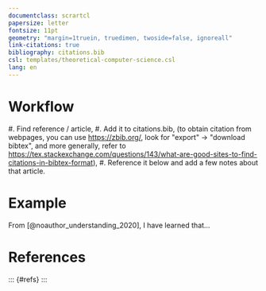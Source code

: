 ```yaml
---
documentclass: scrartcl
papersize: letter
fontsize: 11pt
geometry: "margin=1truein, truedimen, twoside=false, ignoreall"
link-citations: true
bibliography: citations.bib
csl: templates/theoretical-computer-science.csl
lang: en
---
```

<!-- Fill the information below as you see fit, and add it to the header above, between the "---". -->
<!--
author: 
institute: Augusta University
keywords:
- 
- 
title: 'Title'
subtitle: |
    | A subtitle
    | on multiple lines.
-->


<!--
Normally, you can compile this file into a pdf using

pandoc --pdf-engine=xelatex --citeproc -o main.pdf main.md
-->

# Workflow

#. Find reference / article,
#. Add it to citations.bib, (to obtain citation from webpages, you can use <https://zbib.org/>, look for "export" -> "download bibtex", and more generally, refer to <https://tex.stackexchange.com/questions/143/what-are-good-sites-to-find-citations-in-bibtex-format>),
#. Reference it below and add a few notes about that article.

# Example

From [@noauthor_understanding_2020], I have learned that…

# References 

::: {#refs}
:::
